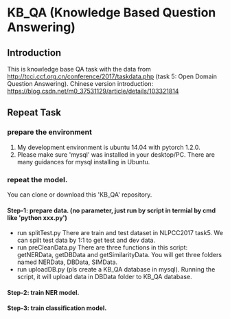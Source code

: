 # KB_QA (Knowledge Based Question Answering)

## Introduction
This is knowledge base QA task with the data from http://tcci.ccf.org.cn/conference/2017/taskdata.php (task 5: Open Domain Question Answering).
Chinese version introduction: https://blog.csdn.net/m0_37531129/article/details/103321814


## Repeat Task

### prepare the environment 
1. My development environment is ubuntu 14.04 with pytorch 1.2.0.
2. Please make sure 'mysql' was installed in your desktop/PC. There are many guidances for mysql installing in Ubuntu.

### repeat the model.
You can clone or download this 'KB_QA' repository.

#### Step-1: prepare data. (no parameter, just run by script in termial by cmd like 'python xxx.py')
- run splitTest.py
    There are train and test dataset in NLPCC2017 task5. We can spilt test data by 1:1 to get test and dev data.
- run preCleanData.py 
    There are three functions in this script: getNERData, getDBData and getSimilarityData.
    You will get three folders named NERData, DBData, SIMData.
- run uploadDB.py
    (pls create a KB_QA database  in mysql).
    Running the script, it will upload data in DBData folder to KB_QA database.   

#### Step-2: train NER model.

#### Step-3: train classification model.





